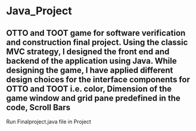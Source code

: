 # Java_Project
OTTO and TOOT game for software verification and construction final project. Using the classic MVC strategy, I designed the front end and backend of the application using Java. While designing the game, I have applied different design choices for the interface components for OTTO and TOOT 
i.e. color, Dimension of the game window and grid pane predefined in the code, Scroll Bars
--------------------------------------------------------------
Run Finalproject.java file in Project

